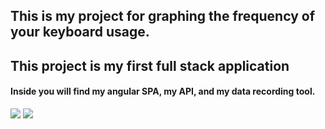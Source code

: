 ## This is my project for graphing the frequency of your keyboard usage.
## This project is my first full stack application
#### Inside you will find my angular SPA, my API, and my data recording tool.

![](https://i.imgur.com/rtT6Rgs.png)
![](https://i.imgur.com/d5VS1Xg.png)
